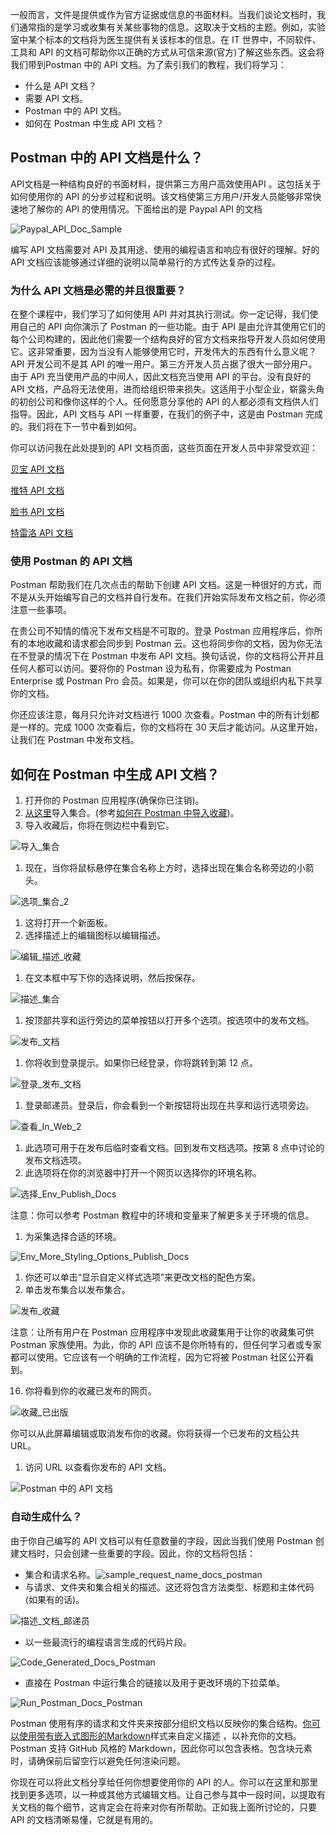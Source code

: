 一般而言，文件是提供或作为官方证据或信息的书面材料。当我们谈论文档时，我们通常指的是学习或收集有关某些事物的信息。这取决于文档的主题。例如，实验室中某个标本的文档将为医生提供有关该标本的信息。在 IT 世界中，不同软件、工具和 API 的文档可帮助你以正确的方式从可信来源(官方)了解这些东西。这会将我们带到Postman 中的 API 文档。为了索引我们的教程，我们将学习：

-   什么是 API 文档？
-   需要 API 文档。
-   Postman 中的 API 文档。
-   如何在 Postman 中生成 API 文档？

## Postman 中的 API 文档是什么？

API文档是一种结构良好的书面材料，提供第三方用户高效使用API 。这包括关于如何使用你的 API 的分步过程和说明。该文档使第三方用户/开发人员能够非常快速地了解你的 API 的使用情况。下面给出的是 Paypal API 的文档

![Paypal_API_Doc_Sample](https://www.toolsqa.com/gallery/Postman/1.Paypal_API_Doc_Sample.png)

编写 API 文档需要对 API 及其用途、使用的编程语言和响应有很好的理解。好的 API 文档应该能够通过详细的说明以简单易行的方式传达复杂的过程。

### 为什么 API 文档是必需的并且很重要？

在整个课程中，我们学习了如何使用 API 并对其执行测试。你一定记得，我们使用自己的 API 向你演示了 Postman 的一些功能。由于 API 是由允许其使用它们的每个公司构建的，因此他们需要一个结构良好的官方文档来指导开发人员如何使用它。这非常重要，因为当没有人能够使用它时，开发伟大的东西有什么意义呢？API 开发公司不是其 API 的唯一用户。第三方开发人员占据了很大一部分用户。由于 API 充当使用产品的中间人，因此文档充当使用 API 的平台。没有良好的 API 文档，产品将无法使用，进而给组织带来损失。这适用于小型企业，崭露头角的初创公司和像你这样的个人。任何愿意分享他的 API 的人都必须有文档供人们指导。因此，API 文档与 API 一样重要，在我们的例子中，这是由 Postman 完成的。我们将在下一节中看到如何。

你可以访问我在此处提到的 API 文档页面，这些页面在开发人员中非常受欢迎：

[贝宝 API 文档](https://developer.paypal.com/docs/api/payments/v1/)

[推特 API 文档](https://developer.twitter.com/en/docs/api-reference-index.html)

[脸书 API 文档](https://developers.facebook.com/docs/)

[特雷洛 API 文档](https://developers.trello.com/reference/)

### 使用 Postman 的 API 文档

Postman 帮助我们在几次点击的帮助下创建 API 文档。这是一种很好的方式，而不是从头开始编写自己的文档并自行发布。在我们开始实际发布文档之前，你必须注意一些事项。

在贵公司不知情的情况下发布文档是不可取的。登录 Postman 应用程序后，你所有的本地收藏和请求都会同步到 Postman 云。这也将同步你的文档，因为你无法在不登录的情况下在 Postman 中发布 API 文档。换句话说，你的文档将公开并且任何人都可以访问。要将你的 Postman 设为私有，你需要成为 Postman Enterprise 或 Postman Pro 会员。如果是，你可以在你的团队或组织内私下共享你的文档。

你还应该注意，每月只允许对文档进行 1000 次查看。Postman 中的所有计划都是一样的。完成 1000 次查看后，你的文档将在 30 天后才能访问。从这里开始，让我们在 Postman 中发布文档。

## 如何在 Postman 中生成 API 文档？

1.  打开你的 Postman 应用程序(确保你已注销)。
2.  [从这里](https://developers.trello.com/reference/)导入集合。(参考[如何在 Postman 中导入收藏](https://www.toolsqa.com/postman/collections-in-postman/))。
3.  导入收藏后，你将在侧边栏中看到它。

![导入_集合](https://www.toolsqa.com/gallery/Postman/2.Imported_Collection.jpg)

1.  现在，当你将鼠标悬停在集合名称上方时，选择出现在集合名称旁边的小箭头。

![选项_集合_2](https://www.toolsqa.com/gallery/Postman/3.Options_Collection_2.png)

1.  这将打开一个新面板。
2.  选择描述上的编辑图标以编辑描述。

![编辑_描述_收藏](https://www.toolsqa.com/gallery/Postman/4.Edit_Description_Collection.png)

1.  在文本框中写下你的选择说明，然后按保存。

![描述_集合](https://www.toolsqa.com/gallery/Postman/5.Description_Collection.png)

1.  按顶部共享和运行旁边的菜单按钮以打开多个选项。按选项中的发布文档。

![发布_文档](https://www.toolsqa.com/gallery/Postman/6.Publish_Docs.png)

1.  你将收到登录提示。如果你已经登录，你将跳转到第 12 点。

![登录_发布_文档](https://www.toolsqa.com/gallery/Postman/7.Sign_In_Publishing_Docs.png)

1.  登录邮递员。登录后，你会看到一个新按钮将出现在共享和运行选项旁边。

![查看_In_Web_2](https://www.toolsqa.com/gallery/Postman/8.View_In_Web_2.png)

1.  此选项可用于在发布后临时查看文档。回到发布文档选项。按第 8 点中讨论的发布文档选项。
2.  此选项将在你的浏览器中打开一个网页以选择你的环境名称。

![选择_Env_Publish_Docs](https://www.toolsqa.com/gallery/Postman/9.Choose_Env_Publish_Docs.png)

注意：你可以参考 Postman 教程中的环境和变量来了解更多关于环境的信息。

1.  为采集选择合适的环境。

![Env_More_Styling_Options_Publish_Docs](https://www.toolsqa.com/gallery/Postman/10.Env_More_Styling_Options_Publish_Docs.png)

1.  你还可以单击“显示自定义样式选项”来更改文档的配色方案。
2.  单击发布集合以发布集合。

![发布_收藏](https://www.toolsqa.com/gallery/Postman/11.Publish_Collection.png)

注意：让所有用户在 Postman 应用程序中发现此收藏集用于让你的收藏集可供 Postman 家族使用。为此，你的 API 应该不是你所特有的，但任何学习者或专家都可以使用。它应该有一个明确的工作流程，因为它将被 Postman 社区公开看到。

16. 你将看到你的收藏已发布的网页。

![收藏_已出版](https://www.toolsqa.com/gallery/Postman/12.Collection_Published.png)

你可以从此屏幕编辑或取消发布你的收藏。你将获得一个已发布的文档公共 URL。

1.  访问 URL 以查看你发布的 API 文档。

![Postman 中的 API 文档](https://www.toolsqa.com/gallery/Postman/13.API%20Documentation%20in%20Postman.png)

### 自动生成什么？

由于你自己编写的 API 文档可以有任意数量的字段，因此当我们使用 Postman 创建文档时，只会创建一些重要的字段。因此，你的文档将包括：

-   集合和请求名称。![sample_request_name_docs_postman](https://www.toolsqa.com/gallery/Postman/14.sample_request_name_docs_postman.png)
-   与请求、文件夹和集合相关的描述。这还将包含方法类型、标题和主体代码(如果有的话)。

![描述_文档_邮递员](https://www.toolsqa.com/gallery/Postman/15.Description_Docs_Postman.png)

-   以一些最流行的编程语言生成的代码片段。

![Code_Generated_Docs_Postman](https://www.toolsqa.com/gallery/Postman/16.Code_Generated_Docs_Postman.png)

-   直接在 Postman 中运行集合的链接以及用于更改环境的下拉菜单。

![Run_Postman_Docs_Postman](https://www.toolsqa.com/gallery/Postman/17.Run_Postman_Docs_Postman.png)

Postman 使用有序的请求和文件夹来按部分组织文档以反映你的集合结构。[你可以使用带有嵌入式图形的Markdown](https://learning.getpostman.com/docs/v6/postman/api_documentation/how_to_document_using_markdown)样式来自定义描述 ，以补充你的文档。Postman 支持 GitHub 风格的 Markdown，因此你可以包含表格。包含块元素时，请确保前后留空行以避免任何渲染问题。

你现在可以将此文档分享给任何你想要使用你的 API 的人。你可以在这里和那里找到更多选项，以一种或其他方式编辑文档。让自己参与其中一段时间，以提取有关文档的每个细节，这肯定会在将来对你有所帮助。正如我上面所讨论的，只要 API 的文档清晰易懂，它就是有用的。